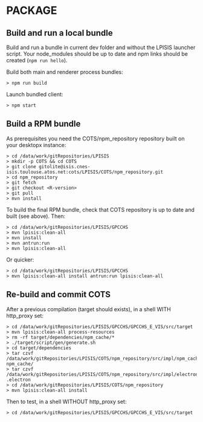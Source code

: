 # PACKAGE

## Build and run a local bundle

Build and run a bundle in current dev folder and without the LPISIS launcher script.
Your node_modules should be up to date and npm links should be created (`npm run hello`).

Build both main and renderer process bundles:

```node
> npm run build
```

Launch bundled client:

```
> npm start
```

## Build a RPM bundle

As prerequisites you need the COTS/npm_repository repository built on your desktopx instance:

```shell
> cd /data/work/gitRepositories/LPISIS
> mkdir -p COTS && cd COTS
> git clone gitolite@isis.cnes-isis.toulouse.atos.net:cots/LPISIS/COTS/npm_repository.git
> cd npm_repository
> git fetch
> git checkout <R-version>
> git pull
> mvn install
```

To build the final RPM bundle, check that COTS repository is up to date and built (see above). Then:

```
> cd /data/work/gitRepositories/LPISIS/GPCCHS
> mvn lpisis:clean-all
> mvn install
> mvn antrun:run
> mvn lpisis:clean-all
```

Or quicker:

```
> cd /data/work/gitRepositories/LPISIS/GPCCHS
> mvn lpisis:clean-all install antrun:run lpisis:clean-all
```

## Re-build and commit COTS
 
After a previous compilation (target should exists), in a shell WITH http_proxy set:

```
> cd /data/work/gitRepositories/LPISIS/GPCCHS/GPCCHS_E_VIS/src/target
> mvn lpisis:clean-all process-resources
> rm -rf target/dependencies/npm_cache/*
> ./target/script/gen/generate.sh
> cd target/dependencies
> tar czvf /data/work/gitRepositories/LPISIS/COTS/npm_repository/src/impl/npm_cache/src/main/cots/npm_cache.tgz npm_cache/
> tar czvf /data/work/gitRepositories/LPISIS/COTS/npm_repository/src/impl/electron_cache/src/main/cots/electron_cache.tgz .electron
> cd /data/work/gitRepositories/LPISIS/COTS/npm_repository
> mvn lpisis:clean-all install
```

Then to test, in a shell WITHOUT http_proxy set:

```
> cd /data/work/gitRepositories/LPISIS/GPCCHS/GPCCHS_E_VIS/src/target
```